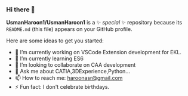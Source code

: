 ### Hi there 👋


**UsmanHaroon1/UsmanHaroon1** is a ✨ _special_ ✨ repository because its `README.md` (this file) appears on your GitHub profile.

Here are some ideas to get you started:

- 🔭 I’m currently working on VSCode Extension development for EKL.
- 🌱 I’m currently learning ES6
- 👯 I’m looking to collaborate on CAA development
- 💬 Ask me about CATIA,3DExperience,Python...
- 📫 How to reach me: haroonasr@gmail.com
- ⚡ Fun fact: I don't celebrate birthdays.
